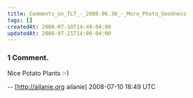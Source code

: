 ```yaml
---
title: Comments_on_TLT_-_2008.06.30_-_More_Photo_Goodness
tags: []
createdAt: 2008-07-10T14:49-04:00
updatedAt: 2008-07-21T14:00-04:00
---
```


### 1 Comment.
Nice Potato Plants :-)

-- [http://ailanie.org ailanie] 2008-07-10 18:49 UTC


